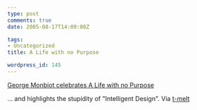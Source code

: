 ```yaml
---
type: post
comments: true
date: 2005-08-17T14:09:00Z

tags:
- Uncategorized
title: A Life with no Purpose

wordpress_id: 145
---
```


[George Monbiot celebrates A Life with no Purpose](http://www.monbiot.com/archives/2005/08/16/a-life-with-no-purpose/)  

... and highlights the stupidity of "Intelligent Design". Via [t-melt](http://www.t-melt.com)
